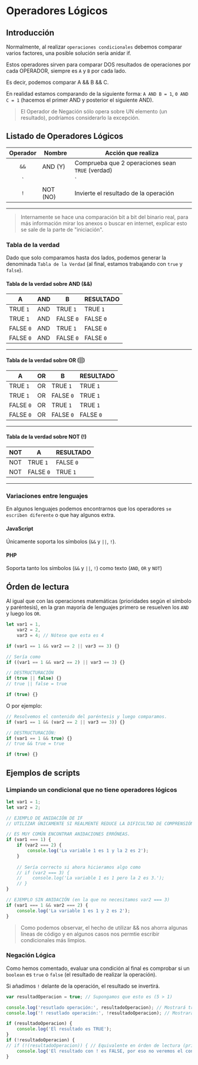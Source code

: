 # Operadores Lógicos

## Introducción

Normalmente, al realizar `operaciones condicionales` debemos comparar varios factores, una posible solución sería anidar if.

Estos operadores sirven para comparar DOS resultados de operaciones por cada OPERADOR, siempre es `A` y `B` por cada lado.

Es decir, podemos comparar A && B && C.

En realidad estamos comparando de la siguiente forma: `A AND B = 1`, `0 AND C = 1` (hacemos el primer AND y posterior el siguiente AND).

> El Operador de Negación sólo opera sobre UN elemento (un resultado), podríamos considerarlo la excepción.

## Listado de Operadores Lógicos

| Operador | Nombre   | Acción que realiza                               |
|:--------:|----------|--------------------------------------------------|
| `&&`     | AND (Y)  | Comprueba que 2 operaciones sean `TRUE` (verdad) |
| `||`     | OR (O)   | CUALQUIERA de 2 operaciones sean `TRUE` (verdad) |
| `!`      | NOT (NO) | Invierte el resultado de la operación            |
--------------------------------------------------------------------------

> Internamente se hace una comparación bit a bit del binario real, para más información mirar los anexos o buscar en internet, explicar esto se sale de la parte de "iniciación".

### Tabla de la verdad

Dado que solo comparamos hasta dos lados, podemos generar la denominada `Tabla de la Verdad` (al final, estamos trabajando con `true` y `false`).

#### Tabla de la verdad sobre AND (&&)

| A         | AND |  B         | RESULTADO |
|-----------|-----| -----------|-----------|
| TRUE  `1` | AND |  TRUE  `1` | TRUE  `1` |
| TRUE  `1` | AND |  FALSE `0` | FALSE `0` |
| FALSE `0` | AND |  TRUE  `1` | FALSE `0` |
| FALSE `0` | AND |  FALSE `0` | FALSE `0` |
--------------------------------------------

#### Tabla de la verdad sobre OR (||)

| A         | OR |  B         | RESULTADO |
|-----------|----| -----------|-----------|
| TRUE  `1` | OR |  TRUE  `1` | TRUE  `1` |
| TRUE  `1` | OR |  FALSE `0` | TRUE  `1` |
| FALSE `0` | OR |  TRUE  `1` | TRUE  `1` |
| FALSE `0` | OR |  FALSE `0` | FALSE `0` |
--------------------------------------------

#### Tabla de la verdad sobre NOT (!)

| NOT |  A         | RESULTADO |
|-----| -----------|-----------|
| NOT |  TRUE  `1` | FALSE `0` |
| NOT |  FALSE `0` | TRUE  `1` |
--------------------------------


### Variaciones entre lenguajes

En algunos lenguajes podemos encontrarnos que los operadores `se escriben diferente` o que hay algunos extra.

#### JavaScript

Únicamente soporta los símbolos (`&&` y `||`, `!`).

#### PHP

Soporta tanto los símbolos  (`&&` y `||`, `!`) como texto (`AND`, `OR` y `NOT`)


## Órden de lectura

Al igual que con las operaciones matemáticas (prioridades según el símbolo y paréntesis), en la gran mayoría de lenguajes primero se resuelven los `AND` y luego los `OR`.

```js
let var1 = 1,
    var2 = 2,
    var3 = 4; // Nótese que esta es 4

if (var1 == 1 && var2 == 2 || var3 == 3) {}

// Sería como
if ((var1 == 1 && var2 == 2) || var3 == 3) {}

// DESTRUCTURACIÓN
if (true || false) {}
// true || false = true

if (true) {}
```

O por ejemplo:

```js
// Resolvemos el contenido del paréntesis y luego comparamos.
if (var1 == 1 && (var2 == 2 || var3 == 3)) {}

// DESTRUCTURACIÓN:
if (var1 == 1 && true) {}
// true && true = true

if (true) {}
```


## Ejemplos de scripts

### Limpiando un condicional que no tiene operadores lógicos

```js
let var1 = 1;
let var2 = 2;

// EJEMPLO DE ANIDACIÓN DE IF
// UTILIZAR ÚNICAMENTE SI REALMENTE REDUCE LA DIFICULTAD DE COMPRENSIÓN Y CÓDIGO

// ES MUY COMÚN ENCONTRAR ANIDACIONES ERRÓNEAS.
if (var1 === 1) {
    if (var2 === 2) {
        console.log('La variable 1 es 1 y la 2 es 2');
    }
    
    // Sería correcto si ahora hicieramos algo como
    // if (var2 === 3) {
    //    console.log('La variable 1 es 1 pero la 2 es 3.');
    // }
}

// EJEMPLO SIN ANIDACIÓN (en la que no necesitamos var2 === 3)
if (var1 === 1 && var2 === 2) {
    console.log('La variable 1 es 1 y 2 es 2');
}
``` 

> Como podemos observar, el hecho de utilizar && nos ahorra algunas líneas de código y en algunos casos nos permtie escribir condicionales más limpios.


### Negación Lógica

Como hemos comentado, evaluar una condición al final es comprobar si un `boolean` es `true` o `false` (el resultado de realizar la operación).

Si añadimos `!` delante de la operación, el resultado se invertirá.

```js
var resultadOperacion = true; // Supongamos que esto es (5 > 1)

console.log('resutlado operación:', resultadoOperacion); // Mostrará true
console.log('! resutlado operación:', !resultadoOperacion); // Mostrará lo contrario de true (false)

if (resultadoOperacion) {
    console.log('El resultado es TRUE');
}
if (!resultadoOperacion) {
// if (!(resultadoOperacion)) { // Equivalente en órden de lectura (prioridad)
    console.log('El resultado con ! es FALSE, por eso no veremos el contenido');
}
```

